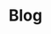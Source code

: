 ---
layout: blog
navOrder: 3
title: Blog
permalink: /blog/

heading: I write things about things. No niche life son.
---